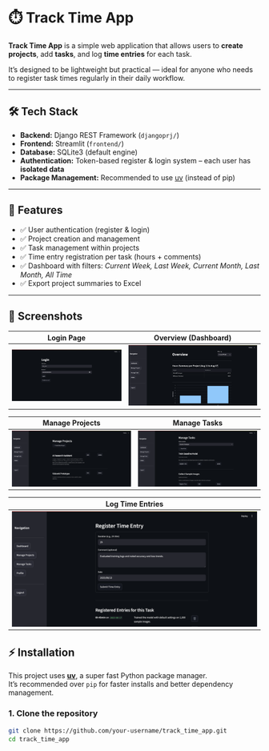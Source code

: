 # ⏱️ Track Time App

**Track Time App** is a simple web application that allows users to **create projects**, add **tasks**, and log **time entries** for each task.  

It’s designed to be lightweight but practical — ideal for anyone who needs to register task times regularly in their daily workflow.  

---

## 🛠 Tech Stack
- **Backend:** Django REST Framework (`djangoprj/`)
- **Frontend:** Streamlit (`frontend/`)
- **Database:** SQLite3 (default engine)
- **Authentication:** Token-based register & login system – each user has **isolated data**
- **Package Management:** Recommended to use [uv](https://github.com/astral-sh/uv) (instead of pip)

---

## 🚀 Features
- ✅ User authentication (register & login)  
- ✅ Project creation and management  
- ✅ Task management within projects  
- ✅ Time entry registration per task (hours + comments)  
- ✅ Dashboard with filters: *Current Week, Last Week, Current Month, Last Month, All Time*  
- ✅ Export project summaries to Excel  

---

## 📸 Screenshots

| Login Page | Overview (Dashboard) |
|------------|-----------------------|
| ![Login](images/login_page.png) | ![Overview](images/overview_page.png) |

| Manage Projects | Manage Tasks |
|-----------------|---------------|
| ![Projects](images/manage_projects_page.png) | ![Tasks](images/manage_tasks_page.png) |

| Log Time Entries |
|------------------|
| ![Log Time](images/log_time_page.png) |

## ⚡ Installation

This project uses **[uv](https://github.com/astral-sh/uv)**, a super fast Python package manager.  
It’s recommended over `pip` for faster installs and better dependency management.  

### 1. Clone the repository
```bash
git clone https://github.com/your-username/track_time_app.git
cd track_time_app
